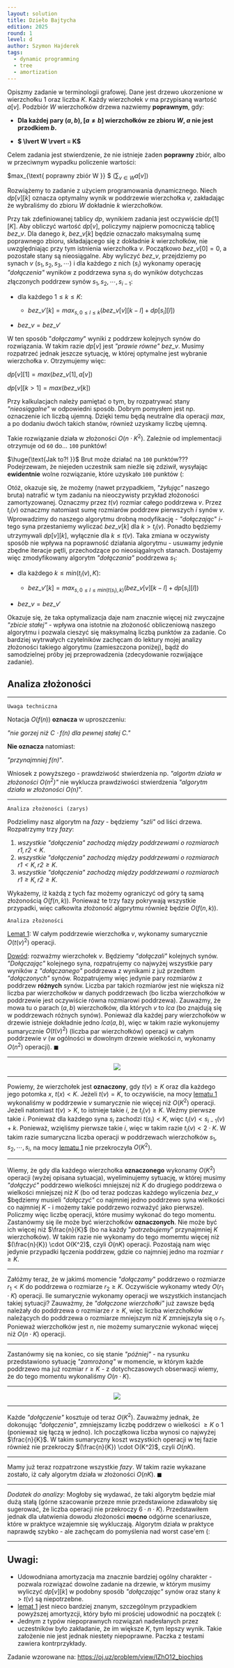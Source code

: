 ```yaml
---
layout: solution
title: Dzieło Bajtycha
edition: 2025
round: 1
level: d
author: Szymon Hajderek
tags:
  - dynamic programming
  - tree
  - amortization
---
```


Opiszmy zadanie w terminologii grafowej. Dane jest drzewo ukorzenione w wierzchołku $1$ oraz liczba $K$. Każdy wierzchołek $v$ ma przypisaną wartość $a[v]$. Podzbiór $W$ wierzchołków drzewa nazwiemy **poprawnym**, gdy:

- **Dla każdej pary $(a, b), [ a \neq b ]$ wierzchołków ze zbioru $W$, $a$ nie jest przodkiem $b$.**

- **$ \lvert W \rvert = K$**

Celem zadania jest stwierdzenie, że nie istnieje żaden **poprawny** zbiór, albo w przeciwnym wypadku policzenie wartości:

$max_{\text{ poprawny zbiór W  }} $ $(\sum_{v \in W} a[v])$

Rozwiążemy to zadanie z użyciem programowania dynamicznego. Niech $dp[v][k]$ oznacza optymalny wynik w poddrzewie wierzchołka $v$, zakładając że wybraliśmy do zbioru $W$ dokładnie $k$ wierzchołków.

Przy tak zdefiniowanej tablicy $dp$, wynikiem zadania jest oczywiście $dp[1][K]$. Aby obliczyć wartość $dp[v]$, policzymy najpierw pomocniczą tablicę $bez\_v$. Dla danego $k$, $bez\_v[k]$ będzie oznaczało maksymalną sumę poprawnego zbioru, składającego się z dokładnie $k$ wierzchołków, nie uwzględniając przy tym istnienia wierzchołka $v$. Początkowo $bez\_v[0] = 0$, a pozostałe stany są nieosiągalne. Aby wyliczyć $bez\_v$, przejdziemy po synach $v$ $(s_1, s_2, s_3, \cdots)$ i dla każdego z nich ($s_i$) wykonamy operację *"dołączenia"* wyników z poddrzewa syna $s_i$ do wyników dotychczas złączonych poddrzew synów $s_1, s_2, \cdots, s_{i-1}$:

- dla każdego $1 \leq k \leq K$:
  - $bez\_v'[k] = max_{s, 0 \leq l \leq k}(bez\_v[v][k - l] + dp[s_i][l])$

- $bez\_v = bez\_v'$

W ten sposób \"*dołączamy*\" wyniki z poddrzew kolejnych synów do rozwiązania. W takim razie $dp[v]$ jest *"prawie równe"* $bez\_v$. Musimy rozpatrzeć jednak jeszcze sytuację, w której optymalne jest wybranie wierzchołka $v$. Otrzymujemy więc:

$dp[v][1] = max(bez\_v[1], a[v])$

$dp[v][k > 1] = max(bez\_v[k])$

Przy kalkulacjach należy pamiętać o tym, by rozpatrywać stany *\"nieosiągalne\"* w odpowiedni sposób. Dobrym pomysłem jest np. oznaczenie ich liczbą ujemną. Dzięki temu będą neutralne dla operacji $max$, a po dodaniu dwóch takich stanów, również uzyskamy liczbę ujemną.


Takie rozwiązanie działa w złożoności $O(n \cdot K^2)$. Zależnie od implementacji otrzymuje od `60` do... `100` punktów!

$\huge{\text{Jak to?! }}$ Brut może działać na `100` punktów???
Podejrzewam, że niejeden uczestnik sam nieźle się zdziwił, wysyłając **ewidentnie** wolne rozwiązanie, które uzyskało `100` punktów (:

Otóż, okazuje się, że możemy (nawet przypadkiem, *\"żyłując\"* naszego bruta) natrafić w tym zadaniu na nieoczywisty przykład złożoności zamortyzowanej. Oznaczmy przez $t(v)$ rozmiar całego poddrzewa $v$. Przez $t_i(v)$ oznaczmy natomiast sumę rozmiarów poddrzew pierwszych $i$ synów $v$. Wprowadzimy do naszego algorytmu drobną modyfikację - *"dołączając*" $i$-tego syna przestaniemy wyliczać $bez\_v[k]$ dla $k > t_i(v)$. Ponadto będziemy utrzymywali $dp[v][k]$, wyłącznie dla $k \leq t(v)$. Taka zmiana w oczywisty sposób nie wpływa na poprawność działania algorytmu - usuwamy jedynie zbędne iteracje pętli, przechodzące po nieosiągalnych stanach. Dostajemy więc zmodyfikowany algorytm *"dołączania"* poddrzewa $s_1$:

- dla każdego $k \leq min(t_i(v), K)$:
  - $bez\_v'[k] = max_{s, 0 \leq l \leq min(t(s_i), k)}(bez\_v[v][k - l] + dp[s_i][l])$

- $bez\_v = bez\_v'$


Okazuje się, że taka optymalizacja daje nam znacznie więcej niż zwyczajne *\"zbicie stałej\"* - wpływa ona istotnie na złożoność obliczeniową naszego algorytmu i pozwala cieszyć się maksymalną liczbą punktów za zadanie. Co bardziej wytrwałych czytelników zachęcam do lektury mojej analizy złożoności takiego algorytmu (zamieszczona poniżej), bądź do samodzielnej próby jej przeprowadzenia (zdecydowanie rozwijające zadanie).

## Analiza złożoności

---

    Uwaga techniczna

Notacja $O(f(n))$ **oznacza** w uproszczeniu:
  
*"nie gorzej niż $C \cdot f(n)$ dla pewnej stałej $C$."*

**Nie oznacza** natomiast:

*"przynajmniej $f(n)$*".

Wniosek z powyższego - prawdziwość stwierdzenia np. *"algortm działa w złożoności $O(n^2)$"* nie wyklucza prawdziwości stwierdzenia *"algorytm działa w złożoności $O(n)$*".

---

    Analiza złożoności (zarys)

Podzielimy nasz algorytm na *fazy* - będziemy *"szli"* od liści drzewa. Rozpatrzymy trzy *fazy*:
  1. *wszystkie "dołączenia" zachodzą między poddrzewami o rozmiarach $r1, r2 < K$*.
  2. *wszystkie "dołączenia" zachodzą między poddrzewami o rozmiarach $r1 < K, r2 \geq K$*.
  3. *wszystkie "dołączenia" zachodzą między poddrzewami o rozmiarach $r1 \geq K, r2 \geq K$*.

Wykażemy, iż każdą z tych faz możemy ograniczyć od góry tą samą złożonością $O(f(n, k))$. Ponieważ te trzy fazy pokrywają wszystkie przypadki, więc całkowita złożoność algprytmu również będzie $O(f(n, k))$.

    Analiza złożoności

<ins>Lemat 1</ins>: W całym poddrzewie wierzchołka $v$, wykonamy  sumarycznie $O(t(v)^2)$ operacji.

<ins>Dowód</ins>: rozważmy wierzchołek $v$. Będziemy *"dołączali"* kolejnych synów. *"Dołączając"* kolejnego syna, rozpatrujemy co najwyżej wszystkie pary wyników z *"dołączanego"* poddrzewa z wynikami z już przedtem *"dołączonych"* synów. Rozpatrujemy więc jedynie pary rozmiarów z poddrzew **różnych** synów. Liczba par takich rozmiarów jest nie większa niż liczba par wierzchołków w danych poddrzewach (bo liczba wierzchołków w poddrzewie jest oczywiście równa rozmiarowi poddrzewa). Zauważmy, że mowa tu o parach $(a, b)$ wierzchołków, dla których $v$ to $lca$ (bo znajdują się w poddrzewach różnych synów). Ponieważ dla każdej pary wierzchołków w drzewie istnieje dokładnie jedno $lca(a, b)$, więc w takim razie wykonujemy sumarycznie $O(t(v)^2)$ (liczba par wierzchołków) operacji w całym poddrzewie $v$ (w ogólności w dowolnym drzewie wielkości $n$, wykonamy $O(n^2)$ operacji). $\blacksquare$

---

<p align="center"><img src="./r1d-fig1.png" /></p>

---

Powiemy, że wierzchołek jest **oznaczony**, gdy $t(v) \geq K$ oraz dla każdego jego potomka $x$, $t(x) < K$. Jeżeli $t(v) = K$, to oczywiście, na mocy <ins>lematu 1</ins> wykonaliśmy w poddrzewie $v$ sumarycznie nie więcej niż $O(K^2)$ operacji. Jeżeli natomiast $t(v) > K$, to istnieje takie $i$, że $t_i(v) \geq K$. Weźmy pierwsze takie $i$. Ponieważ dla każdego syna $s_i$ zachodzi $t(s_i) < K$, więc $t_i(v) < s_{i-1}(v) + k$. Ponieważ, wzięliśmy pierwsze takie $i$, więc w takim razie $t_i(v) < 2 \cdot K$. W takim razie sumaryczna liczba operacji w poddrzewach wierzchołków $s_1, s_2, \cdots, s_i$, na mocy <ins>lematu 1</ins> nie przekroczyła $O(K^2)$.

---

Wiemy, że gdy dla każdego wierzchołka **oznaczonego** wykonamy $O(K^2)$ operacji (wyżej opisana sytuacja), wyeliminujemy sytuację, w której musimy *"dołączyć"* poddrzewo wielkości mniejszej niż $K$ do drugiego poddrzewa o wielkości mniejszej niż $K$ (bo od teraz podczas każdego wyliczenia $bez\_v$ $będziemy musieli *"dołączyć"* co najmniej jedno poddrzewo syna wielkości co najmniej $K$ - i możemy takie poddrzewo rozważyć jako pierwsze). Policzmy więc liczbę operacji, które musimy wykonać do tego momentu. Zastanówmy się ile może być wierzchołków **oznaczonych**. Nie może być ich więcej niż $\frac{n}{K}$ (bo na każdy "*potrzebujemy*" przynajmniej $K$ wierzchołków). W takim razie nie wykonamy do tego momemtu więcej niż $(\frac{n}{K}) \cdot O(K^2)$, czyli  $O(nK)$ operacji. Pozostają nam więc jedynie przypadki łączenia poddrzew, gdzie co najmniej jedno ma rozmiar $r \geq K$.

---

Załóżmy teraz, że w jakimś momencie *"dołączamy*" poddrzewo o rozmiarze $r_1<K$ do poddrzewa o rozmiarze $r_2 \geq K$.  Oczywiście wykonamy wtedy $O(r_1 \cdot K)$ operacji. Ile sumarycznie wykonamy operacji we wszystkich instancjach takiej sytuacji? Zauważmy, że *"dołączone wierzchołki"* już zawsze będą należały do poddrzewa o rozmiarze $r \geq K$, więc liczba wierzchołków należących do poddrzewa o rozmiarze mniejszym niż $K$ zmniejszyła się o $r_1$. Ponieważ wierzchołków jest $n$, nie możemy sumarycznie wykonać więcej niż $O(n \cdot K)$ operacji.

---

Zastanówmy się na koniec, co się stanie *"później"* - na rysunku przedstawiono sytuację *"zamrożoną"* w momencie, w którym każde poddrzewo ma już rozmiar $r \geq K$ - z dotychczasowych obserwacji wiemy, że do tego momentu wykonaliśmy $O(n \cdot K)$.

---


<p align="center"><img src="./r1d-fig2.png" /></p>

---

Każde *"dołączenie"* kosztuje od teraz $O(K^2)$. Zauważmy jednak, że dokonując *"dołączenia"*, zmniejszamy liczbę poddrzew o wielkości $\geq K$ o $1$ (ponieważ się łączą w jedno). Ich początkowa liczba wynosi co najwyżej $\frac{n}{K}$. W takim sumaryczny koszt wszystkich operacji w tej fazie również nie przekroczy $(\frac{n}{K}) \cdot O(K^2)$, czyli $O(nK)$.

---

Mamy już teraz rozpatrzone wszystkie *fazy*. W takim razie wykazane zostało, iż cały algorytm działa w złożoności $O(nK)$. $\blacksquare$

---

*Dodatek do analizy:* Mogłoby się wydawać, że taki algorytm będzie miał dużą stałą (górne szacowanie przeze mnie przedstawione zdawałoby się sugerować, że liczba operacji nie przekroczy $6 \cdot n \cdot K$). Przedstawiłem jednak dla ułatwienia dowodu złożoności **mocno** odgórne scenariusze, które w praktyce wzajemnie się wykluczają. Algorytm działa w praktyce naprawdę szybko - ale zachęcam do pomyślenia nad worst case'em (:

---

## Uwagi:

- Udowodniana amortyzacja ma znacznie bardziej ogólny charakter - pozwala rozwiązać dowolne zadanie na drzewie, w którym musimy wyliczyć $dp[v][k]$ w podobny sposób *"dołączając"* synów oraz stany $k > t(v)$ są niepotrzebne.
- <ins>lemat 1</ins> jest nieco bardziej znanym, szczególnym przypadkiem powyższej amortyzcji, który było mi prościej udowodnić na początek (:
- Jednym z typów niepoprawnych rozwiązań nadesłanych przez uczestników było zakładanie, że im większe $K$, tym lepszy wynik. Takie założenie nie jest jednak niestety niepoprawne. Paczka z testami zawiera kontrprzykłady.


Zadanie wzorowane na:
https://oj.uz/problem/view/IZhO12_biochips